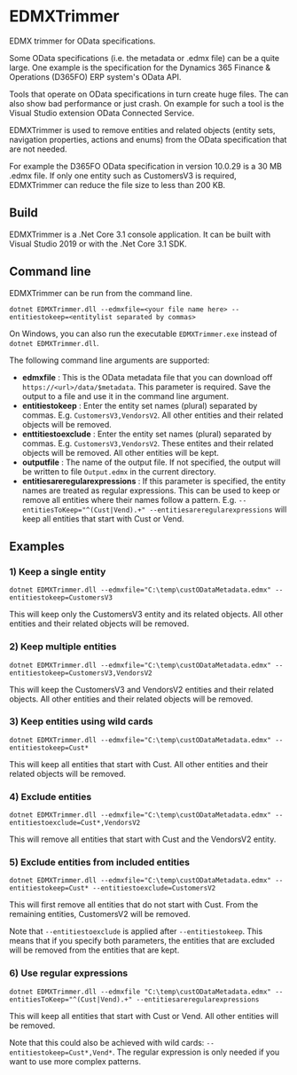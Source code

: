 # EDMXTrimmer
EDMX trimmer for OData specifications.

Some OData specifications (i.e. the metadata or .edmx file) can be a quite large. One example is the specification for the Dynamics 365 Finance & Operations (D365FO) ERP system's OData API.

Tools that operate on OData specifications in turn create huge files. The can also show bad performance or just crash. On example for such a tool is the Visual Studio extension OData Connected Service.

EDMXTrimmer is used to remove entities and related objects (entity sets, navigation properties, actions and enums) from the OData specification that are not needed. 

For example the D365FO OData specification in version 10.0.29 is a 30 MB .edmx file. If only one entity such as CustomersV3 is required, EDMXTrimmer can reduce the file size to less than 200 KB.

## Build
EDMXTrimmer is a .Net Core 3.1 console application. It can be built with Visual Studio 2019 or with the .Net Core 3.1 SDK.

## Command line
EDMXTrimmer can be run from the command line. 

```
dotnet EDMXTrimmer.dll --edmxfile=<your file name here> --entitiestokeep=<entitylist separated by commas>
```

On Windows, you can also run the executable `EDMXTrimmer.exe` instead of `dotnet EDMXTrimmer.dll`.

The following command line arguments are supported:

- **edmxfile** : This is the OData metadata file that you can download off `https://<url>/data/$metadata`. This parameter is required.
Save the output to a file and use it in the command line argument.
- **entitiestokeep** : Enter the entity set names (plural) separated by commas. E.g. `CustomersV3,VendorsV2`. All other entities and their related objects will be removed.
- **enttitiestoexclude** : Enter the entity set names (plural) separated by commas. E.g. `CustomersV3,VendorsV2`. These entites and their related objects will be removed. All other entities will be kept.
- **outputfile** : The name of the output file. If not specified, the output will be written to file `Output.edmx` in the current directory.
- **entitiesareregularexpressions** : If this parameter is specified, the entity names are treated as regular expressions. This can be used to keep or remove all entities where their names follow a pattern. E.g. `--entitiesToKeep="^(Cust|Vend).+" --entitiesareregularexpressions` will keep all entities that start with Cust or Vend.

## Examples

### 1) Keep a single entity
```
dotnet EDMXTrimmer.dll --edmxfile="C:\temp\custODataMetadata.edmx" --entitiestokeep=CustomersV3
```
This will keep only the CustomersV3 entity and its related objects. All other entities and their related objects will be removed.

### 2) Keep multiple entities
```
dotnet EDMXTrimmer.dll --edmxfile="C:\temp\custODataMetadata.edmx" --entitiestokeep=CustomersV3,VendorsV2
```
This will keep the CustomersV3 and VendorsV2 entities and their related objects. All other entities and their related objects will be removed.

### 3) Keep entities using wild cards
```
dotnet EDMXTrimmer.dll --edmxfile="C:\temp\custODataMetadata.edmx" --entitiestokeep=Cust*
```
This will keep all entities that start with Cust. All other entities and their related objects will be removed.

### 4) Exclude entities
```
dotnet EDMXTrimmer.dll --edmxfile="C:\temp\custODataMetadata.edmx" --entitiestoexclude=Cust*,VendorsV2
``` 
This will remove all entities that start with Cust and the VendorsV2 entity.

### 5) Exclude entities from included entities
```
dotnet EDMXTrimmer.dll --edmxfile="C:\temp\custODataMetadata.edmx" --entitiestokeep=Cust* --entitiestoexclude=CustomersV2
```
This will first remove all entities that do not start with Cust. From the remaining entities, CustomersV2 will be removed.

Note that `--entitiestoexclude` is applied after `--entitiestokeep`. This means that if you specify both parameters, the entities that are excluded will be removed from the entities that are kept.

### 6) Use regular expressions
```
dotnet EDMXTrimmer.dll --edmxfile "C:\temp\custODataMetadata.edmx" --entitiesToKeep="^(Cust|Vend).+" --entitiesareregularexpressions
```	
This will keep all entities that start with Cust or Vend. All other entities will be removed.

Note that this could also be achieved with wild cards: `--entitiestokeep=Cust*,Vend*`. The regular expression is only needed if you want to use more complex patterns.
